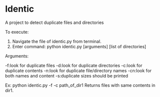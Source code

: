 # Identic
A project to detect duplicate files and directories

To execute:

1. Navigate the file of identic.py from terminal.
2. Enter command: python identic.py [arguments] [list of directories]

Arguments:

-f:look for duplicate files
-d:look for duplicate directories
-c:look for duplicate contents
-n:look for duplicate file/directory names
-cn:look for both names and content
-s:duplicate sizes should be printed

Ex: python identic.py -f -c path_of_dir1
Returns files with same contents in dir1.
